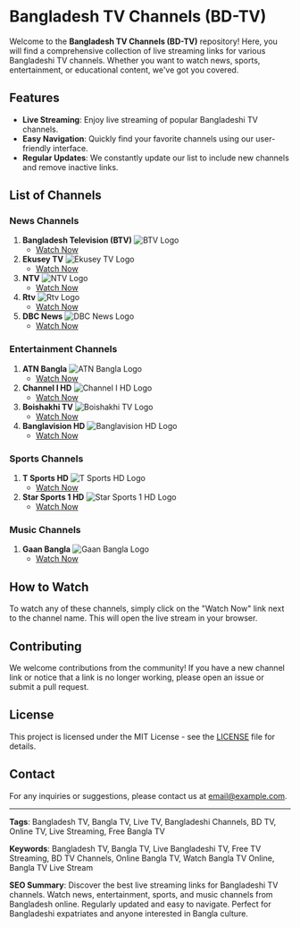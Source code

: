 # Bangladesh TV Channels (BD-TV)

Welcome to the **Bangladesh TV Channels (BD-TV)** repository! Here, you will find a comprehensive collection of live streaming links for various Bangladeshi TV channels. Whether you want to watch news, sports, entertainment, or educational content, we've got you covered.

## Features

- **Live Streaming**: Enjoy live streaming of popular Bangladeshi TV channels.
- **Easy Navigation**: Quickly find your favorite channels using our user-friendly interface.
- **Regular Updates**: We constantly update our list to include new channels and remove inactive links.

## List of Channels

### News Channels

1. **Bangladesh Television (BTV)** ![BTV Logo](https://imgur.com/H9qgGSc.png)
   - [Watch Now](http://stream.wowzacdn.com/fh3rhr3j3/23998_hhs/btv.m3u8)
2. **Ekusey TV** ![Ekusey TV Logo](https://i.imgur.com/kFqOMtx.png)
   - [Watch Now](https://ekusheyserver.com/hls-live/livepkgr/_definst_/liveevent/livestream3.m3u8)
3. **NTV** ![NTV Logo](https://www.ntvbd.com/sites/all/themes/sloth/logo.png)
   - [Watch Now](https://a.jsrdn.com/broadcast/22680_3BR3zocwi9/-0800/c.m3u8)
4. **Rtv** ![Rtv Logo](https://upload.wikimedia.org/wikipedia/en/4/41/Rtv_bangladesh.PNG)
   - [Watch Now](https://stream.cstfctg.com/rtvonline/rtv2021.stream/playlist.m3u8)
5. **DBC News** ![DBC News Logo](https://i.imgur.com/djAX8Rc.png)
   - [Watch Now](https://somoy.appv.jagobd.com:444/somoy/channeli-8-org.stream/lplaylist.m3u8)

### Entertainment Channels

1. **ATN Bangla** ![ATN Bangla Logo](https://i.imgur.com/5PsRkPd.png)
   - [Watch Now](https://tempx.jagobd.com:441/c5V6mmMyX7RpbEU9Mi8xNy8yMDEOGIDU6RgzQ6NTAgdEoaeFzbF92YWxIZTO0U0ezN1IzMyfvcGVMZEJCTEFWeVN3PT0mdFsaWRtaW51aiPhnPTI/atnbd-8-org.stream/chunks.m3u8)
2. **Channel I HD** ![Channel I HD Logo](https://i.imgur.com/p0I5dr0.png)
   - [Watch Now](https://somoy.appv.jagobd.com:444/somoy/channeli-8-org.stream/lplaylist.m3u8)
3. **Boishakhi TV** ![Boishakhi TV Logo](https://i.imgur.com/pTJSGtj.png)
   - [Watch Now](http://iptvbd.jagobd.com:1931/boishakhi/boishakhitv-org.stream/chunks.m3u8)
4. **Banglavision HD** ![Banglavision HD Logo](https://i.imgur.com/HX8SSDA.png)
   - [Watch Now](https://rhridoy136.shortcm.li/banglavisiontv.m3u8)

### Sports Channels

1. **T Sports HD** ![T Sports HD Logo](https://upload.wikimedia.org/wikipedia/en/1/11/T_Sports_logo.png)
   - [Watch Now](http://45.127.244.7:8080/hls/channel3.m3u8)
2. **Star Sports 1 HD** ![Star Sports 1 HD Logo](https://i.imgur.com/3ibgIMV.png)
   - [Watch Now](http://45.127.244.7:8080/hls/channel7.m3u8)

### Music Channels

1. **Gaan Bangla** ![Gaan Bangla Logo](https://i.imgur.com/Jo7wzmn.png)
   - [Watch Now](http://103.130.112.222:8085/hls/Gaan-Bangla/index.m3u8)

## How to Watch

To watch any of these channels, simply click on the "Watch Now" link next to the channel name. This will open the live stream in your browser.

## Contributing

We welcome contributions from the community! If you have a new channel link or notice that a link is no longer working, please open an issue or submit a pull request.

## License

This project is licensed under the MIT License - see the [LICENSE](LICENSE) file for details.

## Contact

For any inquiries or suggestions, please contact us at [email@example.com](mailto:email@example.com).

---

**Tags**: Bangladesh TV, Bangla TV, Live TV, Bangladeshi Channels, BD TV, Online TV, Live Streaming, Free Bangla TV

**Keywords**: Bangladesh TV, Bangla TV, Live Bangladeshi TV, Free TV Streaming, BD TV Channels, Online Bangla TV, Watch Bangla TV Online, Bangla TV Live Stream

**SEO Summary**: Discover the best live streaming links for Bangladeshi TV channels. Watch news, entertainment, sports, and music channels from Bangladesh online. Regularly updated and easy to navigate. Perfect for Bangladeshi expatriates and anyone interested in Bangla culture.
